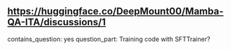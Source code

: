 ## https://huggingface.co/DeepMount00/Mamba-QA-ITA/discussions/1

contains_question: yes
question_part: Training code with  SFTTrainer?